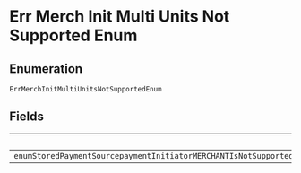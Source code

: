 
# Err Merch Init Multi Units Not Supported Enum

## Enumeration

`ErrMerchInitMultiUnitsNotSupportedEnum`

## Fields

| Name |
|  --- |
| `enumStoredPaymentSourcepaymentInitiatorMERCHANTIsNotSupportedIfMoreThanOnePurchaseUnitIsPresentInTheOrderMerchantInitiatedPaymentsAreNotSupportedFromOrdersWithMoreThanOnePurchaseUnitPleaseRetryTheRequestWithMultipleOrderRequestsOneForEachPurchaseUnit` |

